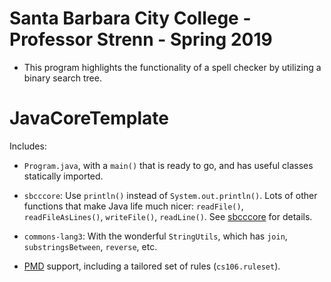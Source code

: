 # Santa Barbara City College - Professor Strenn - Spring 2019 

* This program highlights the functionality of a spell checker by utilizing a binary search tree. 

# JavaCoreTemplate
Includes:
* `Program.java`, with a `main()` that is ready to go, and has useful classes statically imported.

* `sbcccore`:  Use `println()` instead of `System.out.println()`.  Lots of other functions that make Java life much nicer:  `readFile()`, `readFileAsLines()`, `writeFile()`, `readLine()`.  See [sbcccore](https://github.com/ProfessorStrenn/SbccCore) for details.

* `commons-lang3`:  With the wonderful `StringUtils`, which has `join`, `substringsBetween`, `reverse`, etc.

* [PMD](https://pmd.github.io/) support, including a tailored set of rules (`cs106.ruleset`).
